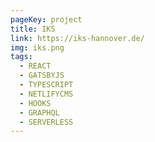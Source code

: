 ```yaml
---
pageKey: project
title: IKS
link: https://iks-hannover.de/
img: iks.png
tags:
  - REACT
  - GATSBYJS
  - TYPESCRIPT
  - NETLIFYCMS
  - HOOKS
  - GRAPHQL
  - SERVERLESS
---
```

